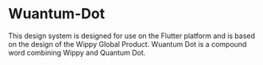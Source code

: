 # Wuantum-Dot
This design system is designed for use on the Flutter platform and is based on the design of the Wippy Global Product.
Wuantum Dot is a compound word combining Wippy and Quantum Dot.
